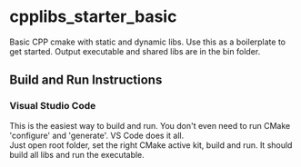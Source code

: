 # cpplibs_starter_basic
Basic CPP cmake with static and dynamic libs. Use this as a boilerplate to get started.
Output executable and shared libs are in the bin folder.

## Build and Run Instructions
### Visual Studio Code
This is the easiest way to build and run. You don't even need to run CMake 'configure' and 'generate'. VS Code does it all.  
Just open root folder, set the right CMake active kit, build and run. It should build all libs and run the executable.



